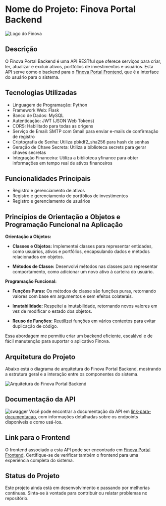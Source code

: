 # Nome do Projeto: Finova Portal Backend

![Logo do Finova](https://i.imgur.com/RELNipx.png)

## Descrição
O Finova Portal Backend é uma API RESTful que oferece serviços para criar, ler, atualizar e excluir ativos, portfólios de investimentos e usuários. Esta API serve como o backend para o [Finova Portal Frontend](https://github.com/lucasfrotabarroso14/Finova-Portal-Front), que é a interface do usuário para o sistema.

## Tecnologias Utilizadas
- Linguagem de Programação: Python
- Framework Web: Flask
- Banco de Dados: MySQL
- Autenticação: JWT (JSON Web Tokens)
- CORS: Habilitado para todas as origens
- Serviço de Email: SMTP com Gmail para enviar e-mails de confirmação de registro
- Criptografia de Senha: Utiliza pbkdf2_sha256 para hash de senhas
- Geração de Chave Secreta: Utiliza a biblioteca secrets para gerar chaves secretas
- Integração Financeira: Utiliza a biblioteca yfinance para obter informações em tempo real de ativos financeiros

## Funcionalidades Principais
- Registro e gerenciamento de ativos
- Registro e gerenciamento de portfólios de investimentos
- Registro e gerenciamento de usuários

## Princípios de Orientação a Objetos e Programação Funcional na Aplicação

**Orientação a Objetos:**

- **Classes e Objetos:** Implementei classes para representar entidades, como usuários, ativos e portfólios, encapsulando dados e métodos relacionados em objetos.

- **Métodos de Classe:** Desenvolvi métodos nas classes para representar comportamento, como adicionar um novo ativo à carteira do usuário.

**Programação Funcional:**

- **Funções Puras:** Os métodos de classe são funções puras, retornando valores com base em argumentos e sem efeitos colaterais.

- **Imutabilidade:** Respeitei a imutabilidade, retornando novos valores em vez de modificar o estado dos objetos.

- **Reuso de Funções:** Reutilizei funções em vários contextos para evitar duplicação de código.

Essa abordagem me permitiu criar um backend eficiente, escalável e de fácil manutenção para suportar o aplicativo Finova.

## Arquitetura do Projeto
Abaixo está o diagrama de arquitetura do Finova Portal Backend, mostrando a estrutura geral e a interação entre os componentes do sistema.

![Arquitetura do Finova Portal Backend](https://i.imgur.com/oaEewLu.png)

## Documentação da API
![swagger](https://i.imgur.com/GyUE9yZ.png)
Você pode encontrar a documentação da API em [link-para-documentacao](#), com informações detalhadas sobre os endpoints disponíveis e como usá-los.

## Link para o Frontend
O frontend associado a esta API pode ser encontrado em [Finova Portal Frontend](https://github.com/lucasfrotabarroso14/Finova-Portal-Front). Certifique-se de verificar também o frontend para uma experiência completa do sistema.

## Status do Projeto
Este projeto ainda está em desenvolvimento e passando por melhorias contínuas. Sinta-se à vontade para contribuir ou relatar problemas no repositório.
